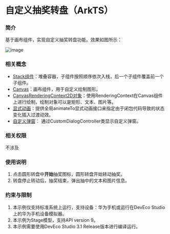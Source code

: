 # 自定义抽奖转盘（ArkTS）

### 简介

基于画布组件，实现自定义抽奖转盘功能。效果如图所示：

![image](screenshots/device/canvas.gif)

### 相关概念

- [Stack组件](https://developer.harmonyos.com/cn/docs/documentation/doc-references-V3/ts-container-stack-0000001427584888-V3?catalogVersion=V3)：堆叠容器，子组件按照顺序依次入栈，后一个子组件覆盖前一个子组件。
- [Canvas](https://developer.harmonyos.com/cn/docs/documentation/doc-references-V3/ts-components-canvas-canvas-0000001427744852-V3?catalogVersion=V3)：画布组件，用于自定义绘制图形。
- [CanvasRenderingContext2D对象](https://developer.harmonyos.com/cn/docs/documentation/doc-references-V3/ts-canvasrenderingcontext2d-0000001478181441-V3?catalogVersion=V3)：使用RenderingContext在Canvas组件上进行绘制，绘制对象可以是矩形、文本、图片等。
- [显式动画](https://developer.harmonyos.com/cn/docs/documentation/doc-references-V3/ts-explicit-animation-0000001478341181-V3?catalogVersion=V3)：提供全局animateTo显式动画接口来指定由于闭包代码导致的状态变化插入过渡动效。
- [自定义弹窗](https://developer.harmonyos.com/cn/docs/documentation/doc-references-V3/ts-methods-custom-dialog-box-0000001477981237-V3?catalogVersion=V3)： 通过CustomDialogController类显示自定义弹窗。

### 相关权限

不涉及

### 使用说明

1. 点击圆形转盘中**开始**抽奖图标，圆形转盘开始转动抽奖。
2. 转盘停止转动后，抽奖结束，弹出抽中的文本和图片信息。

### 约束与限制

1. 本示例仅支持标准系统上运行，支持设备：华为手机或运行在DevEco Studio上的华为手机设备模拟器。
2. 本示例为Stage模型，支持API version 9。
3. 本示例需要使用DevEco Studio 3.1 Release版本进行编译运行。